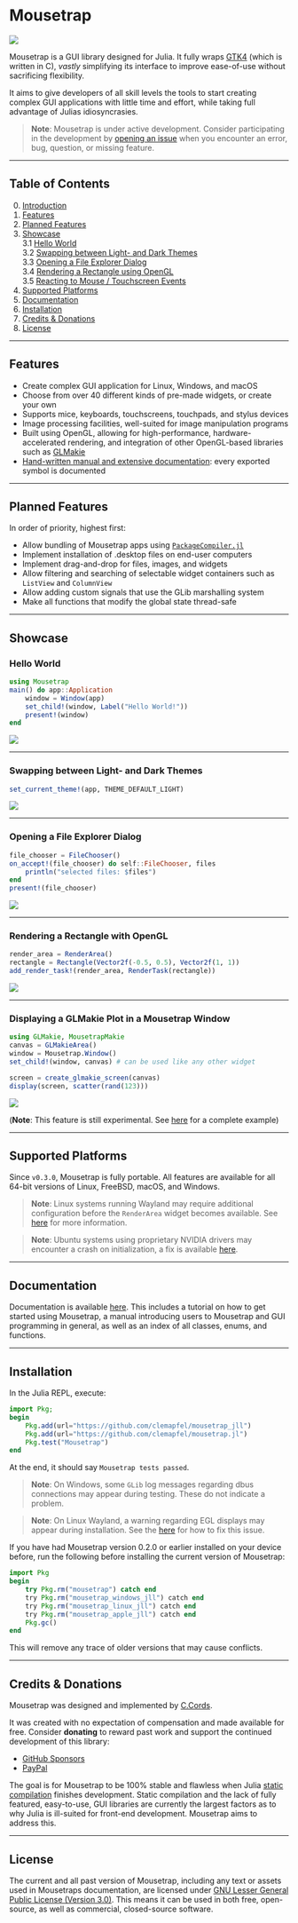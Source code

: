 # Mousetrap

![](docs/src/assets/banner.png)

Mousetrap is a GUI library designed for Julia. It fully wraps [GTK4](https://docs.gtk.org/gtk4/) (which is written in C), *vastly* simplifying its interface to improve ease-of-use without sacrificing flexibility.

It aims to give developers of all skill levels the tools to start creating complex GUI applications with little time and effort, while taking full advantage of Julias idiosyncrasies.

> **Note**: Mousetrap is under active development. Consider participating in the development by [opening an issue](https://github.com/clemapfel/mousetrap.jl) when you encounter an error, bug, question, or missing feature.

---

## Table of Contents
0. [Introduction](https://github.com/Clemapfel/mousetrap.jl)<br>
1. [Features](#features)<br>
2. [Planned Features](#planned-features)<br>
3. [Showcase](#showcase)<br>
3.1 [Hello World](#hello-world)<br>
3.2 [Swapping between Light- and Dark Themes](#swapping-between-light--and-dark-themes)<br>
3.3 [Opening a File Explorer Dialog](#opening-a-file-explorer-dialog)<br>
3.4 [Rendering a Rectangle using OpenGL](#rendering-a-rectangle-with-opengl)<br>
3.5 [Reacting to Mouse / Touchscreen Events](#reacting-to-mouse--touchscreen-presses)<br>
4. [Supported Platforms](#supported-platforms)<br>
6. [Documentation](#documentation)<br>
5. [Installation](#installation)<br>
7. [Credits & Donations](#credits--donations)<br>
8. [License](#license)<br>

---

## Features
+ Create complex GUI application for Linux, Windows, and macOS
+ Choose from over 40 different kinds of pre-made widgets, or create your own
+ Supports mice, keyboards, touchscreens, touchpads, and stylus devices
+ Image processing facilities, well-suited for image manipulation programs
+ Built using OpenGL, allowing for high-performance, hardware-accelerated rendering, and integration of other OpenGL-based libraries such as [GLMakie](https://github.com/MakieOrg/Makie.jl)
+ [Hand-written manual and extensive documentation](https://clemens-cords.com/mousetrap): every exported symbol is documented

---

## Planned Features

In order of priority, highest first:

+ Allow bundling of Mousetrap apps using [`PackageCompiler.jl`](https://github.com/JuliaLang/PackageCompiler.jl)
+ Implement installation of .desktop files on end-user computers
+ Implement drag-and-drop for files, images, and widgets
+ Allow filtering and searching of selectable widget containers such as `ListView` and `ColumnView`
+ Allow adding custom signals that use the GLib marshalling system
+ Make all functions that modify the global state thread-safe

---

## Showcase

### Hello World

```julia
using Mousetrap
main() do app::Application
    window = Window(app)
    set_child!(window, Label("Hello World!"))
    present!(window)
end
```
![](docs/src/assets/readme_hello_world.png)

---

### Swapping between Light- and Dark Themes

```julia
set_current_theme!(app, THEME_DEFAULT_LIGHT) 
```
![](docs/src/assets/light_dark_theme.png)

---

### Opening a File Explorer Dialog

```julia
file_chooser = FileChooser()
on_accept!(file_chooser) do self::FileChooser, files
    println("selected files: $files")
end
present!(file_chooser)
```
![](docs/src/assets/readme_file_chooser.png)

---

### Rendering a Rectangle with OpenGL

```julia
render_area = RenderArea()
rectangle = Rectangle(Vector2f(-0.5, 0.5), Vector2f(1, 1))
add_render_task!(render_area, RenderTask(rectangle))
```
![](docs/src/assets/readme_opengl_rectangle.png)

---

### Displaying a GLMakie Plot in a Mousetrap Window

```julia
using GLMakie, MousetrapMakie
canvas = GLMakieArea()
window = Mousetrap.Window()
set_child!(window, canvas) # can be used like any other widget

screen = create_glmakie_screen(canvas)
display(screen, scatter(rand(123)))
```
![](docs/src/assets/makie_scatter.png)

(**Note**: This feature is still experimental. See [here](https://github.com/Clemapfel/Mousetrap.jl/blob/main/test/makie_test.jl) for a complete example)

---

## Supported Platforms

Since `v0.3.0`, Mousetrap is fully portable. All features are available for all 64-bit versions of Linux, FreeBSD, macOS, and Windows.

> **Note**: Linux systems running Wayland may require additional configuration before the `RenderArea` widget becomes available. See [here](http://clemens-cords.com/mousetrap/01_manual/09_native_rendering/) for more information.

> **Note**: Ubuntu systems using proprietary NVIDIA drivers may encounter a crash on initialization, a fix is available [here](https://github.com/Clemapfel/Mousetrap.jl/issues/25#issuecomment-1731349366).

---

## Documentation

Documentation is available [here](https://clemens-cords.com/mousetrap). This includes a tutorial on how to get started using Mousetrap, a manual introducing users to Mousetrap and GUI programming in general, as well as an index of all classes, enums, and functions.

---

## Installation

In the Julia REPL, execute:

```julia
import Pkg;
begin
    Pkg.add(url="https://github.com/clemapfel/mousetrap_jll")
    Pkg.add(url="https://github.com/clemapfel/mousetrap.jl")
    Pkg.test("Mousetrap")
end
```

At the end, it should say `Mousetrap tests passed`.

> **Note**: On Windows, some `GLib` log messages regarding dbus connections may appear during testing. These do not indicate a problem.

> **Note**: On Linux Wayland, a warning regarding EGL displays may appear during installation. See the [here](http://clemens-cords.com/mousetrap/01_manual/09_native_rendering/) for how to fix this issue.

If you have had Mousetrap version 0.2.0 or earlier installed on your device before, run the following before installing the current version of Mousetrap:

```julia
import Pkg
begin
    try Pkg.rm("mousetrap") catch end
    try Pkg.rm("mousetrap_windows_jll") catch end
    try Pkg.rm("mousetrap_linux_jll") catch end
    try Pkg.rm("mousetrap_apple_jll") catch end
    Pkg.gc()
end
```

This will remove any trace of older versions that may cause conflicts.

--- 

## Credits & Donations

Mousetrap was designed and implemented by [C.Cords](https://clemens-cords.com).

It was created with no expectation of compensation and made available for free. Consider **donating** to reward past work and support the continued development of this library:
+ [GitHub Sponsors](https://github.com/sponsors/Clemapfel)
+ [PayPal](https://www.paypal.com/donate/?hosted_button_id=8KWF3JTDF8XL2)

The goal is for Mousetrap to be 100% stable and flawless when Julia [static compilation](https://github.com/JuliaLang/PackageCompiler.jl) finishes development. Static compilation and the lack of fully featured, easy-to-use, GUI libraries are currently the largest factors as to why Julia is ill-suited for front-end development. Mousetrap aims to address this.

---

## License

The current and all past version of Mousetrap, including any text or assets used in Mousetraps documentation, are licensed under [GNU Lesser General Public License (Version 3.0)](https://www.gnu.org/licenses/lgpl-3.0.en.html). This means it can be used in both free, open-source, as well as commercial, closed-source software.

